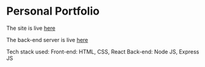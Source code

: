 # Personal Portfolio

The site is live [here](https://aryanchourey.netlify.app)

The back-end server is live [here](https://aryanchoureybackend.herokuapp.com)

Tech stack used:
Front-end: HTML, CSS, React
Back-end: Node JS, Express JS